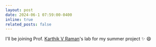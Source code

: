```yaml
---
layout: post
date: 2024-06-1 07:59:00-0400
inline: true
related_posts: false
---
```


I'll be joining Prof. [Karthik V Raman](https://www.tifrh.res.in/~kvraman/)'s lab for my summer project :sparkles: :smile:
